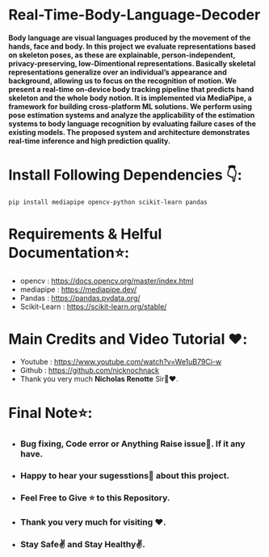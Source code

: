 # Real-Time-Body-Language-Decoder


#### Body language are visual languages produced by the movement of the hands, face and body. In this project we evaluate representations based on skeleton poses, as these are explainable, person-independent, privacy-preserving, low-Dimentional representations. Basically skeletal representations generalize over an individual’s appearance and background, allowing us to focus on the recognition of motion. We present a real-time on-device body tracking pipeline that predicts hand skeleton and the whole body notion. It is implemented via MediaPipe, a framework for building cross-platform ML solutions. We perform using pose estimation systems and analyze the applicability of the estimation systems to body language recognition by evaluating failure cases of the existing models. The proposed system and architecture demonstrates real-time inference and high prediction quality.



# Install Following Dependencies 👇:
```
pip install mediapipe opencv-python scikit-learn pandas
```

# Requirements & Helful Documentation⭐:
* opencv : https://docs.opencv.org/master/index.html
* mediapipe : https://mediapipe.dev/
* Pandas : https://pandas.pydata.org/
* Scikit-Learn : https://scikit-learn.org/stable/




# Main Credits and Video Tutorial ❤️:
* Youtube : https://www.youtube.com/watch?v=We1uB79Ci-w
* Github : https://github.com/nicknochnack
* Thank you very much **Nicholas Renotte** Sir🤝❤️.



# Final Note⭐:
* <h3> Bug fixing, Code error or Anything Raise issue🤚. If it any have.</h3>
* <h3> Happy to hear your sugesstions🤝 about this project.</h3>
* <h3> Feel Free to Give ⭐ to this Repository.</h3>
* <h3> Thank you very much for visiting ❤️.</h3>
* <h3> Stay Safe✌️ and Stay Healthy✌️.</h3>